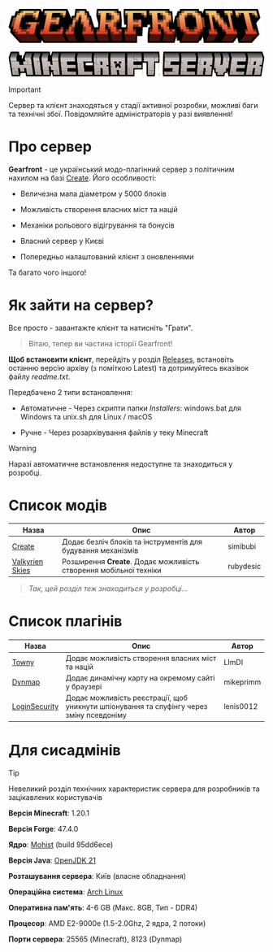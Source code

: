 ![Gearfront Logo](config/fancymenu/assets/logo.png)

![Minecraft Server undertext](config/fancymenu/assets/underlogo.png)

> [!IMPORTANT]
> Сервер та клієнт знаходяться у стадії активної розробки, можливі баги та технічні збої. Повідомляйте адміністраторів у разі виявлення!

# Про сервер

**Gearfront** - це український модо-плагінний сервер з політичним нахилом на базі [Create](https://modrinth.com/mod/create). Його особливості:

- Величезна мапа діаметром у 5000 блоків

- Можливість створення власних міст та націй

- Механіки рольового відігрування та бонусів

- Власний сервер у Києві

- Попередньо налаштований клієнт з оновленнями

Та багато чого іншого!

# Як зайти на сервер?

Все просто - завантажте клієнт та натисніть "Грати". 

> Вітаю, тепер ви частина історії Gearfront!

**Щоб встановити клієнт**, перейдіть у розділ [Releases](https://github.com/MiraDiv-git/GearfrontClient/releases), встановіть останню версію архіву (з поміткою Latest) та дотримуйтесь вказівок файлу *readme.txt*.

Передбачено 2 типи встановлення:

- Автоматичне - Через скрипти папки *Installers*: windows.bat для Windows та unix.sh для Linux / macOS

- Ручне - Через розархівування файлів у теку Minecraft

> [!WARNING]
> Наразі автоматичне встановлення недоступне та знаходиться у розробці.

# Список модів

| Назва                                                       | Опис                                                                | Автор     |
| ----------------------------------------------------------- | ------------------------------------------------------------------- | --------- |
| [Create](https://modrinth.com/mod/create)                   | Додає безліч блоків та інструментів для будування механізмів        | simibubi  |
| [Valkyrien Skies](https://modrinth.com/mod/valkyrien-skies) | Розширення **Create**. Додає можливість створення мобільної техніки | rubydesic |

> *Так, цей розділ теж знаходиться у розробці...*

# Список плагінів

| Назва                                                                   | Опис                                                                                     | Автор     |
| ----------------------------------------------------------------------- | ---------------------------------------------------------------------------------------- | --------- |
| [Towny](https://modrinth.com/plugin/towny)                              | Додає можливість створення власних міст та націй                                         | LImDI     |
| [Dynmap](https://modrinth.com/plugin/dynmap)                            | Додає динамічну карту на окремому сайті у браузері                                       | mikeprimm |
| [LoginSecurity](https://www.spigotmc.org/resources/loginsecurity.19362) | Додає можливість реєстрації, щоб уникнути шпіонування та спуфінгу через зміну псевдоніму | lenis0012 |

# Для сисадмінів

> [!TIP]
> Невеликий розділ технічних характеристик сервера для розробників та зацікавлених користувачів

**Версія Minecraft**: 1.20.1

**Версія Forge**: 47.4.0

**Ядро**: [Mohist](https://mohistmc.com) (build 95dd6ece)

**Версія Java**: [OpenJDK 21](https://openjdk.org/projects/jdk/21)

**Розташування сервера**: Київ (власне обладнання)

**Операційна система**: [Arch Linux](https://archlinux.org)

**Оперативна пам'ять**: 4-6 GB (Макс. 8GB, Тип - DDR4)

**Процесор**: AMD E2-9000e (1.5-2.0Ghz, 2 ядра, 2 потоки)

**Порти сервера**: 25565 (Minecraft), 8123 (Dynmap)
